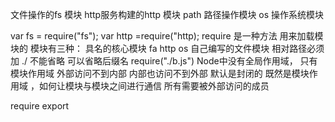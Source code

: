 文件操作的fs 模块
http服务构建的http 模块
path 路径操作模块
os 操作系统模块

 var fs = require("fs");
 var http =require("http);
 require 是一种方法 用来加载模块的
 模块有三种： 
    具名的核心模块 fa http os
    自己编写的文件模块
    相对路径必须加 ./  不能省略
    可以省略后缀名
     require("./b.js") 
Node中没有全局作用域， 只有模块作用域
    外部访问不到内部 内部也访问不到外部 默认是封闭的
既然是模块作用域 ，如何让模块与模块之间进行通信
所有需要被外部访问的成员

 require export 

